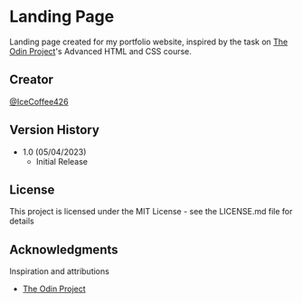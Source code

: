 # Landing Page

Landing page created for my portfolio website, inspired by the task on [The Odin Project](https://www.theodinproject.com)'s Advanced HTML and CSS course.

## Creator

[@IceCoffee426](https://github.com/icecoffee426)

## Version History

- 1.0 (05/04/2023)
  - Initial Release

## License

This project is licensed under the MIT License - see the LICENSE.md file for details

## Acknowledgments

Inspiration and attributions

- [The Odin Project](https://www.theodinproject.com)
